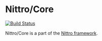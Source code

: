 Nittro/Core
===========

[![Build Status](https://travis-ci.org/nittro/core.svg?branch=master)](https://travis-ci.org/nittro/core)

Nittro/Core is a part of the [Nittro framework](https://github.com/nittro/nittro).
